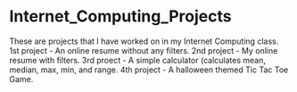 # Internet_Computing_Projects
These are projects that I have worked on in my Internet Computing class. </n>
1st project - An online resume without any filters. </n>
2nd project - My online resume with filters. </n>
3rd proect - A simple calculator (calculates mean, median, max, min, and range. </n>
4th project - A halloween themed Tic Tac Toe Game.
